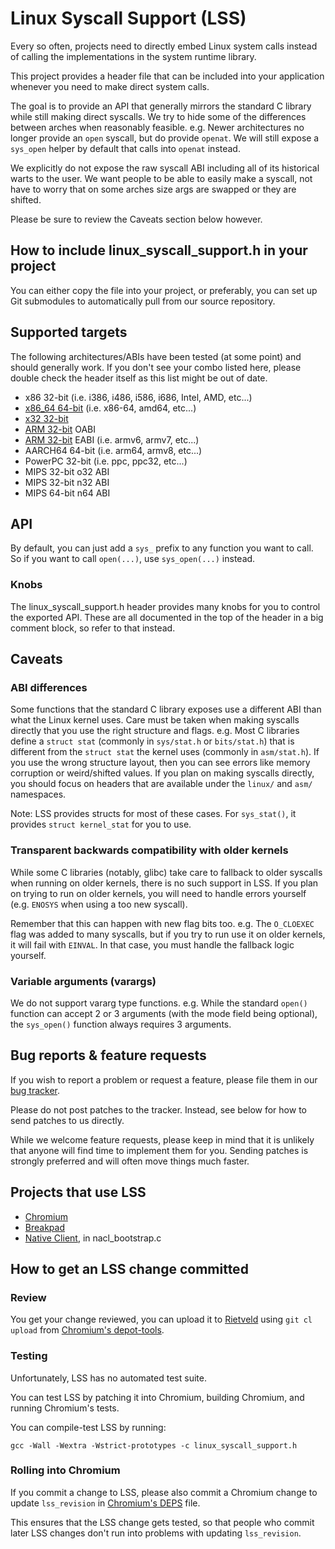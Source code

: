 # Linux Syscall Support (LSS)

Every so often, projects need to directly embed Linux system calls instead of calling the
implementations in the system runtime library.

This project provides a header file that can be included into your application whenever you need to
make direct system calls.

The goal is to provide an API that generally mirrors the standard C library while still making
direct syscalls. We try to hide some of the differences between arches when reasonably feasible.
e.g. Newer architectures no longer provide an `open` syscall, but do provide `openat`. We will still
expose a
`sys_open` helper by default that calls into `openat` instead.

We explicitly do not expose the raw syscall ABI including all of its historical warts to the user.
We want people to be able to easily make a syscall, not have to worry that on some arches size args
are swapped or they are shifted.

Please be sure to review the Caveats section below however.

## How to include linux\_syscall\_support.h in your project

You can either copy the file into your project, or preferably, you can set up Git submodules to
automatically pull from our source repository.

## Supported targets

The following architectures/ABIs have been tested (at some point) and should generally work. If you
don't see your combo listed here, please double check the header itself as this list might be out of
date.

* x86 32-bit (i.e. i386, i486, i586, i686, Intel, AMD, etc...)
* [x86_64 64-bit](https://en.wikipedia.org/wiki/X86-64) (i.e. x86-64, amd64, etc...)
* [x32 32-bit](https://sites.google.com/site/x32abi/)
* [ARM 32-bit](https://en.wikipedia.org/wiki/ARM_architecture) OABI
* [ARM 32-bit](https://en.wikipedia.org/wiki/ARM_architecture) EABI (i.e. armv6, armv7, etc...)
* AARCH64 64-bit (i.e. arm64, armv8, etc...)
* PowerPC 32-bit (i.e. ppc, ppc32, etc...)
* MIPS 32-bit o32 ABI
* MIPS 32-bit n32 ABI
* MIPS 64-bit n64 ABI

## API

By default, you can just add a `sys_` prefix to any function you want to call. So if you want to
call `open(...)`, use `sys_open(...)` instead.

### Knobs

The linux\_syscall\_support.h header provides many knobs for you to control the exported API. These
are all documented in the top of the header in a big comment block, so refer to that instead.

## Caveats

### ABI differences

Some functions that the standard C library exposes use a different ABI than what the Linux kernel
uses. Care must be taken when making syscalls directly that you use the right structure and flags.
e.g. Most C libraries define a
`struct stat` (commonly in `sys/stat.h` or `bits/stat.h`) that is different from the `struct stat`
the kernel uses (commonly in `asm/stat.h`). If you use the wrong structure layout, then you can see
errors like memory corruption or weird/shifted values. If you plan on making syscalls directly, you
should focus on headers that are available under the `linux/` and `asm/` namespaces.

Note: LSS provides structs for most of these cases. For `sys_stat()`, it
provides `struct kernel_stat` for you to use.

### Transparent backwards compatibility with older kernels

While some C libraries (notably, glibc) take care to fallback to older syscalls when running on
older kernels, there is no such support in LSS. If you plan on trying to run on older kernels, you
will need to handle errors yourself (e.g.
`ENOSYS` when using a too new syscall).

Remember that this can happen with new flag bits too. e.g. The `O_CLOEXEC`
flag was added to many syscalls, but if you try to run use it on older kernels, it will fail
with `EINVAL`. In that case, you must handle the fallback logic yourself.

### Variable arguments (varargs)

We do not support vararg type functions. e.g. While the standard `open()`
function can accept 2 or 3 arguments (with the mode field being optional), the `sys_open()` function
always requires 3 arguments.

## Bug reports & feature requests

If you wish to report a problem or request a feature, please file them in our
[bug tracker](https://bugs.chromium.org/p/linux-syscall-support/issues/).

Please do not post patches to the tracker. Instead, see below for how to send patches to us
directly.

While we welcome feature requests, please keep in mind that it is unlikely that anyone will find
time to implement them for you. Sending patches is strongly preferred and will often move things
much faster.

## Projects that use LSS

* [Chromium](https://www.chromium.org/)
* [Breakpad](https://chromium.googlesource.com/breakpad/breakpad)
* [Native Client](https://developer.chrome.com/native-client), in nacl\_bootstrap.c

## How to get an LSS change committed

### Review

You get your change reviewed, you can upload it to
[Rietveld](https://codereview.chromium.org)
using `git cl upload` from
[Chromium's depot-tools](http://dev.chromium.org/developers/how-tos/depottools).

### Testing

Unfortunately, LSS has no automated test suite.

You can test LSS by patching it into Chromium, building Chromium, and running Chromium's tests.

You can compile-test LSS by running:

    gcc -Wall -Wextra -Wstrict-prototypes -c linux_syscall_support.h

### Rolling into Chromium

If you commit a change to LSS, please also commit a Chromium change to update
`lss_revision` in
[Chromium's DEPS](https://chromium.googlesource.com/chromium/src/+/master/DEPS)
file.

This ensures that the LSS change gets tested, so that people who commit later LSS changes don't run
into problems with updating `lss_revision`.
